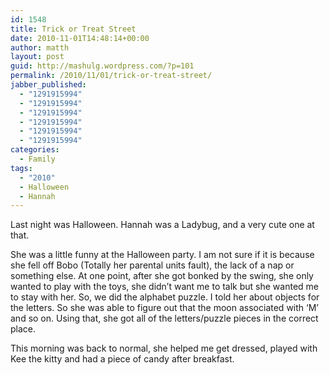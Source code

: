 ```yaml
---
id: 1548
title: Trick or Treat Street
date: 2010-11-01T14:48:14+00:00
author: matth
layout: post
guid: http://mashulg.wordpress.com/?p=101
permalink: /2010/11/01/trick-or-treat-street/
jabber_published:
  - "1291915994"
  - "1291915994"
  - "1291915994"
  - "1291915994"
  - "1291915994"
  - "1291915994"
categories:
  - Family
tags:
  - "2010"
  - Halloween
  - Hannah
---
```

Last night was Halloween. Hannah was a Ladybug, and a very cute one at that.

She was a little funny at the Halloween party. I am not sure if it is because she fell off Bobo (Totally her parental units fault), the lack of a nap or something else. At one point, after she got bonked by the swing, she only wanted to play with the toys, she didn&#8217;t want me to talk but she wanted me to stay with her. So, we did the alphabet puzzle. I told her about objects for the letters. So she was able to figure out that the moon associated with &#8216;M&#8217; and so on. Using that, she got all of the letters/puzzle pieces in the correct place.

This morning was back to normal, she helped me get dressed, played with Kee the kitty and had a piece of candy after breakfast.
